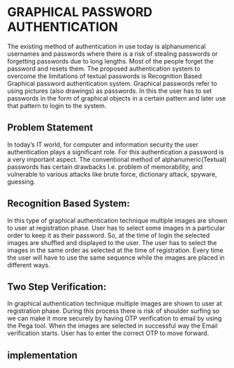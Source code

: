 
# GRAPHICAL PASSWORD AUTHENTICATION 

The existing method of authentication in use today is alphanumerical usernames and passwords where there is a risk of stealing passwords or forgetting passwords due to long lengths. Most of the people forget the password and resets them. The proposed authentication system to overcome the limitations of textual passwords is Recognition Based Graphical password authentication system. Graphical passwords refer to using pictures (also drawings) as passwords. In this the user has to set passwords in the form of graphical objects in a certain pattern and later use that pattern to login to the system.

## Problem Statement

In today’s IT world, for computer and information security the user authentication plays a significant role. For this authentication a password is a very important aspect. The conventional method of alphanumeric(Textual) passwords has certain drawbacks I.e. problem of memorability, and vulnerable to various attacks like brute force, dictionary attack, spyware, guessing.

## Recognition Based System: 

In this type of graphical authentication technique multiple images are shown to user at registration phase. User has to select some images in a particular order to keep it as their password. So, at the time of login the selected images are shuffled and displayed to the user. The user has to select the images in the same order as selected at the time of registration. Every time the user will have to use the same sequence while the images are placed in different ways.

## Two Step Verification:

In graphical authentication technique multiple images are shown to user at registration phase. During this process there is risk of shoulder surfing so we can make it more securely by having OTP verification to email by using the Pega tool. When the images are selected in successful way the Email verification starts. User has to enter the correct OTP to move forward.

## implementation
